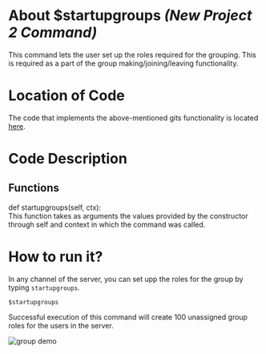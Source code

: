 # About $startupgroups _(New Project 2 Command)_
This command lets the user set up the roles required for the grouping. This is required as a part of the group making/joining/leaving functionality.

# Location of Code
The code that implements the above-mentioned gits functionality is located [here](https://github.com/SE21-Team2/ClassMateBot/blob/main/cogs/groups.py).

# Code Description
## Functions
def startupgroups(self, ctx): <br>
This function takes as arguments the values provided by the constructor through self and context in which the command was called.

# How to run it?
In any channel of the server, you can set upp the roles for the group by typing `startupgroups`.
```
$startupgroups
```
Successful execution of this command will create 100 unassigned group roles for the users in the server.

![group demo](https://user-images.githubusercontent.com/89809302/140447516-76271758-a52d-423f-b342-cdfc13359ce3.png)
